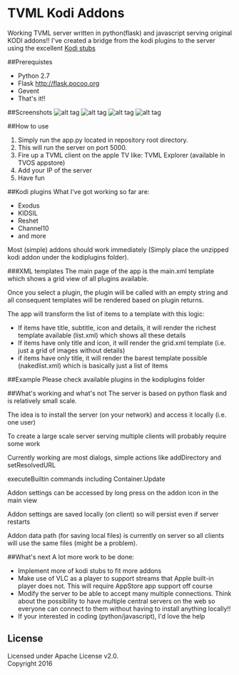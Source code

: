 # TVML Kodi Addons
Working TVML server written in python(flask) and javascript serving original KODI addons!!
I've created a bridge from the kodi plugins to the server using the excellent [Kodi stubs](https://github.com/romanvm/Kodistubs)

##Prerequistes
- Python 2.7
- Flask http://flask.pocoo.org
- Gevent
- That's it!!

##Screenshots
![alt tag](https://raw.githubusercontent.com/ggyeh/TVML-Kodi-Addons/master/images/screenshot1.png)
![alt tag](https://raw.githubusercontent.com/ggyeh/TVML-Kodi-Addons/master/images/screenshot2.png)
![alt tag](https://raw.githubusercontent.com/ggyeh/TVML-Kodi-Addons/master/images/screenshot3.png)
![alt tag](https://raw.githubusercontent.com/ggyeh/TVML-Kodi-Addons/master/images/screenshot4.png)

##How to use
1. Simply run the app.py located in repository root directory.
2. This will run the server on port 5000.
3. Fire up a TVML client on the apple TV like: TVML Explorer (available in TVOS appstore)
4. Add your IP of the server
5. Have fun

##Kodi plugins
What I've got working so far are:
- Exodus
- KIDSIL
- Reshet
- Channel10
- and more

Most (simple) addons should work immediately (Simply place the unzipped kodi addon under the kodiplugins folder).

###XML templates
The main page of the app is the main.xml template which shows a grid view of all plugins available.

Once you select a plugin, the plugin will be called with an empty string and all consequent templates will be rendered based on plugin returns.

The app will transform the list of items to a template with this logic:
- If items have title, subtitle, icon and details, it will render the richest template available (list.xml) which shows all these details
- If items have only title and icon, it will render the grid.xml template (i.e. just a grid of images without details)
- if items have only title, it will render the barest template possible (nakedlist.xml) which is basically just a list of items


##Example
Please check available plugins in the kodiplugins folder

##What's working and what's not
The server is based on python flask and is relatively small scale.

The idea is to install the server (on your network) and access it locally (i.e. one user)

To create a large scale server serving multiple clients will probably require some work

Currently working are most dialogs, simple actions like addDirectory and setResolvedURL

executeBuiltin commands including Container.Update

Addon settings can be accessed by long press on the addon icon in the main view

Addon settings are saved locally (on client) so will persist even if server restarts

Addon data path (for saving local files) is currently on server so all clients will use the same files (might be a problem).

##What's next
A lot more work to be done:
- Implement more of kodi stubs to fit more addons
- Make use of VLC as a player to support streams that Apple built-in player does not. This will require AppStore app support off course 
- Modify the server to be able to accept many multiple connections. Think about the possibility to have multiple central servers on the web so everyone can connect to them without having to install anything locally!!
- If your interested in coding (python/javascript), I'd love the help

## License

Licensed under Apache License v2.0.
<br>
Copyright 2016
